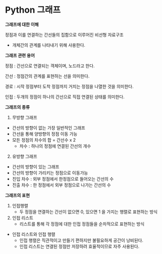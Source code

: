 # Python 그래프 

**그래프에 대한 이해**

정점과 이를 연결하는 간선들의 집함으로 이루어진 비선형 자료구조  

- 개체간의 관계를 나타내기 위해 사용한다.



**그래프 관련 용어** 

정점 : 간선으로 연결되는 객체이며, 노드라고 한다.

간선 : 정점간의 관계를 표현하는 선을 의미한다.

경로 : 시작 정점부터 도착 정점까지 거치는 정점을 나열한 것을 의미한다.

인접 : 두개의 정점이 하나의 간선으로 직접 연결된 상태를 의미한다.



**그래프의 종류**

1.  무방향 그래프
   - 간선의 방향이 없는 가장 일반적인 그래프 
   - 간선을 통해 양방향의 정점 이동 가능 
   - 모든 정점의 차수의 합 = 간선수 x 2
     - 차수 : 하나의 정점에 연결된 간선의 개수 
2.  유방향 그래프 
   - 간선의 방향이 있는 그래프 
   - 간선의 방향이 가리키는 정점으로 이동가능 
   - 진입 차수 : 외부 정점에서 한정점으로 들어오는 간선의 수 
   - 진출 차수 : 한 정점에서 외부 정점으로 나가는 간선의 수 



**그래프의 표현**

1. 인접행렬 
   - 두 정점을 연결하는 간선이 없으면 0, 있으면 1 을 가지는 행렬로 표현하는 방식 
2. 인접 리스트 
   - 리스트를 통해 각 정점에 대한 인접 정점들을 순차적으로 표현하는 방식 



- 인접 리스트와 인접 행렬 
  - 인접 행렬은 직관적이고 만들기 편하지만 불필요하게 공간이 낭비된다.
  - 인접 리스트는 연결된 정점만 저장하려 효율적이므로 자주 사용된다.

